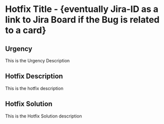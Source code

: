 # Hotfix Title - {eventually Jira-ID as a link to Jira Board if the Bug is related to a card}
## Urgency
This is the Urgency Description

## Hotfix Description
This is the hotfix description

## Hotfix Solution
This is the Hotfix Solution description
